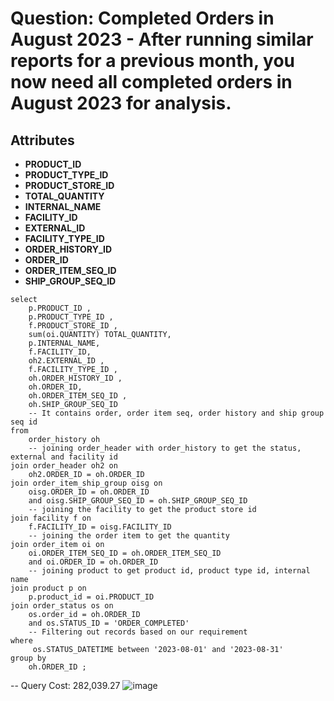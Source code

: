 # Question:  Completed Orders in August 2023 - After running similar reports for a previous month, you now need all completed orders in August 2023 for analysis.

## Attributes
- **PRODUCT_ID**  
- **PRODUCT_TYPE_ID**  
- **PRODUCT_STORE_ID**  
- **TOTAL_QUANTITY**  
- **INTERNAL_NAME**  
- **FACILITY_ID**  
- **EXTERNAL_ID**  
- **FACILITY_TYPE_ID**  
- **ORDER_HISTORY_ID**  
- **ORDER_ID**  
- **ORDER_ITEM_SEQ_ID**  
- **SHIP_GROUP_SEQ_ID**
  
```
select
	p.PRODUCT_ID ,
	p.PRODUCT_TYPE_ID ,
	f.PRODUCT_STORE_ID ,
	sum(oi.QUANTITY) TOTAL_QUANTITY,
	p.INTERNAL_NAME,
	f.FACILITY_ID,
	oh2.EXTERNAL_ID ,
	f.FACILITY_TYPE_ID ,
	oh.ORDER_HISTORY_ID ,
	oh.ORDER_ID,
	oh.ORDER_ITEM_SEQ_ID ,
	oh.SHIP_GROUP_SEQ_ID
	-- It contains order, order item seq, order history and ship group seq id
from
	order_history oh
	-- joining order_header with order_history to get the status, external and facility id
join order_header oh2 on
	oh2.ORDER_ID = oh.ORDER_ID
join order_item_ship_group oisg on
	oisg.ORDER_ID = oh.ORDER_ID
	and oisg.SHIP_GROUP_SEQ_ID = oh.SHIP_GROUP_SEQ_ID
	-- joining the facility to get the product store id
join facility f on
	f.FACILITY_ID = oisg.FACILITY_ID
	-- joining the order item to get the quantity
join order_item oi on
	oi.ORDER_ITEM_SEQ_ID = oh.ORDER_ITEM_SEQ_ID
	and oi.ORDER_ID = oh.ORDER_ID
	-- joining product to get product id, product type id, internal name
join product p on
	p.product_id = oi.PRODUCT_ID
join order_status os on
	os.order_id = oh.ORDER_ID
	and os.STATUS_ID = 'ORDER_COMPLETED'
	-- Filtering out records based on our requirement
where
	 os.STATUS_DATETIME between '2023-08-01' and '2023-08-31'
group by
	oh.ORDER_ID ;
```

-- Query Cost: 282,039.27
![image](https://github.com/user-attachments/assets/8980bf18-4329-4009-b3ad-8e6c17db8432)

